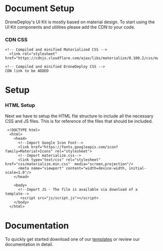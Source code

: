 # Document Setup

DroneDeploy's UI Kit is mostly based on material design. To start using the UI Kit components and utilities please add the CDN to your code.

### CDN CSS

```
<!-- Compiled and minified Materialized CSS -->
  <link rel="stylesheet" href="https://cdnjs.cloudflare.com/ajax/libs/materialize/0.100.2/css/materialize.min.css">

<!-- Compiled and minified DroneDeploy CSS -->
CDN link to be ADDED
```

# Setup

### HTML Setup

Next we have to setup the HTML file structure to include all the necessary CSS and JS files. This is for reference of the files that should be included.

```
 <!DOCTYPE html>
  <html>
    <head>
      <!--Import Google Icon Font-->
      <link href="https://fonts.googleapis.com/icon?family=Material+Icons" rel="stylesheet">
      <!--Import materialize.css-->
      <link type="text/css" rel="stylesheet" href="css/materialize.min.css"  media="screen,projection"/>
      <meta name="viewport" content="width=device-width, initial-scale=1.0"/>
    </head>

    <body>
      <!--Import JS - The file is available via download of a template-->
       <script src="js/script.js"></script>
    </body>
  </html>
```

# Documentation

To quickly get started download one of our [templates](http://dronedeploy.gitbooks.io/dronedeploy-apps/content/template.html) or review our documentation in detail.

